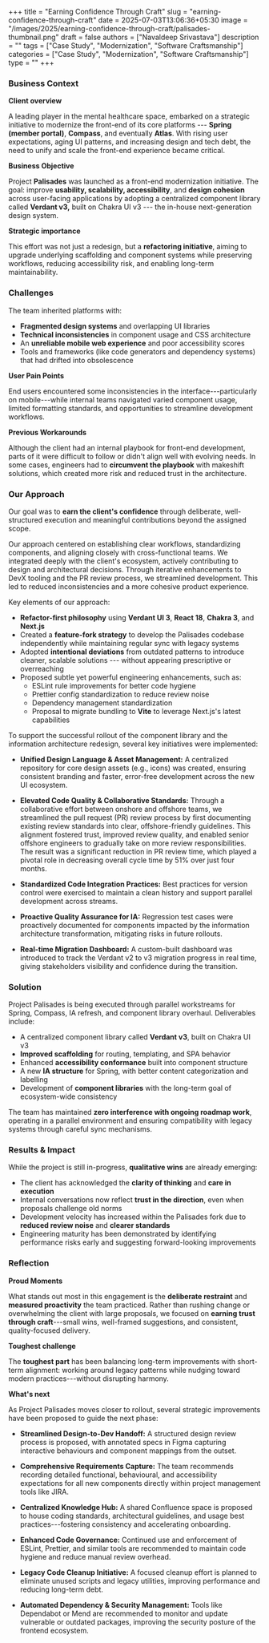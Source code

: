 +++
title = "Earning Confidence Through Craft"
slug = "earning-confidence-through-craft"
date = 2025-07-03T13:06:36+05:30
image = "/images/2025/earning-confidence-through-craft/palisades-thumbnail.png"
draft = false
authors = ["Navaldeep Srivastava"]
description = ""
tags = ["Case Study", "Modernization", "Software Craftsmanship"]
categories = ["Case Study", "Modernization", "Software Craftsmanship"]
type = ""
+++

### **Business Context**

**Client overview**

A leading player in the mental healthcare space, embarked on a strategic initiative to modernize the front-end of its core platforms --- **Spring (member portal)**, **Compass**, and eventually **Atlas**. With rising user expectations, aging UI patterns, and increasing design and tech debt, the need to unify and scale the front-end experience became critical.

**Business Objective**

Project **Palisades** was launched as a front-end modernization initiative. The goal: improve **usability, scalability, accessibility**, and **design cohesion** across user-facing applications by adopting a centralized component library called **Verdant v3,** built on Chakra UI v3 --- the in-house next-generation design system.

**Strategic importance**

This effort was not just a redesign, but a **refactoring initiative**, aiming to upgrade underlying scaffolding and component systems while preserving workflows, reducing accessibility risk, and enabling long-term maintainability.

### **Challenges**

The team inherited platforms with:

- **Fragmented design systems** and overlapping UI libraries
- **Technical inconsistencies** in component usage and CSS architecture
- An **unreliable mobile web experience** and poor accessibility scores
- Tools and frameworks (like code generators and dependency systems) that had drifted into obsolescence

**User Pain Points**

End users encountered some inconsistencies in the interface---particularly on mobile---while internal teams navigated varied component usage, limited formatting standards, and opportunities to streamline development workflows.

**Previous Workarounds**

Although the client had an internal playbook for front-end development, parts of it were difficult to follow or didn't align well with evolving needs. In some cases, engineers had to **circumvent the playbook** with makeshift solutions, which created more risk and reduced trust in the architecture.

### **Our Approach**

Our goal was to **earn the client's confidence** through deliberate, well-structured execution and meaningful contributions beyond the assigned scope.

Our approach centered on establishing clear workflows, standardizing components, and aligning closely with cross-functional teams. We integrated deeply with the client's ecosystem, actively contributing to design and architectural decisions. Through iterative enhancements to DevX tooling and the PR review process, we streamlined development. This led to reduced inconsistencies and a more cohesive product experience.

Key elements of our approach:

- **Refactor-first philosophy** using **Verdant UI 3**, **React 18**, **Chakra 3**, and **Next.js**
- Created a **feature-fork strategy** to develop the Palisades codebase independently while maintaining regular sync with legacy systems
- Adopted **intentional deviations** from outdated patterns to introduce cleaner, scalable solutions --- without appearing prescriptive or overreaching
- Proposed subtle yet powerful engineering enhancements, such as:
  - ESLint rule improvements for better code hygiene
  - Prettier config standardization to reduce review noise
  - Dependency management standardization
  - Proposal to migrate bundling to **Vite** to leverage Next.js's latest capabilities

To support the successful rollout of the component library and the information architecture redesign, several key initiatives were implemented:

- **Unified Design Language & Asset Management:** A centralized repository for core design assets (e.g., icons) was created, ensuring consistent branding and faster, error-free development across the new UI ecosystem.

- **Elevated Code Quality & Collaborative Standards:** Through a collaborative effort between onshore and offshore teams, we streamlined the pull request (PR) review process by first documenting existing review standards into clear, offshore-friendly guidelines. This alignment fostered trust, improved review quality, and enabled senior offshore engineers to gradually take on more review responsibilities. The result was a significant reduction in PR review time, which played a pivotal role in decreasing overall cycle time by 51% over just four months.

- **Standardized Code Integration Practices:** Best practices for version control were exercised to maintain a clean history and support parallel development across streams.

- **Proactive Quality Assurance for IA:** Regression test cases were proactively documented for components impacted by the information architecture transformation, mitigating risks in future rollouts.

- **Real-time Migration Dashboard:** A custom-built dashboard was introduced to track the Verdant v2 to v3 migration progress in real time, giving stakeholders visibility and confidence during the transition.

### **Solution**

Project Palisades is being executed through parallel workstreams for Spring, Compass, IA refresh, and component library overhaul. Deliverables include:

- A centralized component library called **Verdant v3**, built on Chakra UI v3
- **Improved scaffolding** for routing, templating, and SPA behavior
- Enhanced **accessibility conformance** built into component structure
- A new **IA structure** for Spring, with better content categorization and labelling
- Development of **component libraries** with the long-term goal of ecosystem-wide consistency

The team has maintained **zero interference with ongoing roadmap work**, operating in a parallel environment and ensuring compatibility with legacy systems through careful sync mechanisms.

### **Results & Impact**

While the project is still in-progress, **qualitative wins** are already emerging:

- The client has acknowledged the **clarity of thinking** and **care in execution**
- Internal conversations now reflect **trust in the direction**, even when proposals challenge old norms
- Development velocity has increased within the Palisades fork due to **reduced review noise** and **clearer standards**
- Engineering maturity has been demonstrated by identifying performance risks early and suggesting forward-looking improvements

### **Reflection**

**Proud Moments**

What stands out most in this engagement is the **deliberate restraint** and **measured proactivity** the team practiced. Rather than rushing change or overwhelming the client with large proposals, we focused on **earning trust through craft**---small wins, well-framed suggestions, and consistent, quality-focused delivery.

**Toughest challenge**

The **toughest part** has been balancing long-term improvements with short-term alignment: working around legacy patterns while nudging toward modern practices---without disrupting harmony.

**What's next**

As Project Palisades moves closer to rollout, several strategic improvements have been proposed to guide the next phase:

- **Streamlined Design-to-Dev Handoff:** A structured design review process is proposed, with annotated specs in Figma capturing interactive behaviours and component mappings from the outset.

- **Comprehensive Requirements Capture:** The team recommends recording detailed functional, behavioural, and accessibility expectations for all new components directly within project management tools like JIRA.

- **Centralized Knowledge Hub:** A shared Confluence space is proposed to house coding standards, architectural guidelines, and usage best practices---fostering consistency and accelerating onboarding.

- **Enhanced Code Governance:** Continued use and enforcement of ESLint, Prettier, and similar tools are recommended to maintain code hygiene and reduce manual review overhead.

- **Legacy Code Cleanup Initiative:** A focused cleanup effort is planned to eliminate unused scripts and legacy utilities, improving performance and reducing long-term debt.

- **Automated Dependency & Security Management:** Tools like Dependabot or Mend are recommended to monitor and update vulnerable or outdated packages, improving the security posture of the frontend ecosystem.
